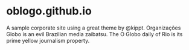 # oblogo.github.io
A sample corporate site using a great theme by @kippt. Organizações Globo is an evil Brazilian media zaibatsu. The O Globo daily of Rio is its prime yellow journalism property.
